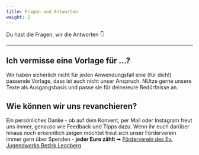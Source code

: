 ```yaml
---
title: Fragen und Antworten
weight: 2
---
```


Du hast die Fragen, wir die Antworten 👇

<!--more-->

---

## Ich vermisse eine Vorlage für ...?

Wir haben sicherlich nicht für jeden Anwendungsfall eine (für dich!) passende Vorlage, dass ist auch nicht unser Anspruch. NUtze gerne unsere Texte als Ausgangsbasis und passe sie für deine/eure Bedürfnisse an.

## Wie können wir uns revanchieren?

Ein persönliches Danke - ob auf dem Konvent, per Mail oder Instagram freut uns immer, genauso wie Feedback und Tipps dazu. Wenn ihr euch darüber hinaus noch erkenntlich zeigen möchtet freut sich unser Förderverein immer gern über Spenden - **jeder Euro zählt** ➡ [Förderverein des Ev. Jugendwerks Bezirk Leonberg](https://ejwleo.de/foerderverein/)
